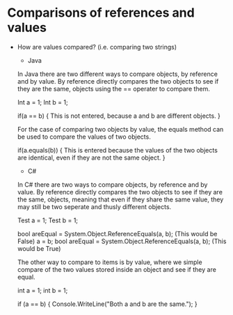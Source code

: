 # Comparisons of references and values
* How are values compared? (i.e. comparing two strings)
  - Java
  
  In Java there are two different ways to compare objects, by reference and by value. By reference directly compares the two objects to see if they are the same, objects using the == operater to compare them. 
  
  Int a = 1;
  Int b = 1;
  
  if(a == b)
  {
    This is not entered, because a and b are different objects.
  }
  
  For the case of comparing two objects by value, the equals method can be used to compare the values of two objects.
  
  if(a.equals(b))
  {
    This is entered because the values of the two objects are identical, even if they are not the same object.
  }
  
  - C#
  
  In C# there are two ways to compare objects, by reference and by value. By reference directly compares the two objects to see if they are the same, objects, meaning that even if they share the same value, they may still be two seperate and thusly different objects.
  
  Test a = 1;
  Test b = 1;
  
   bool areEqual = System.Object.ReferenceEquals(a, b); (This would be False)
   a = b;
   bool areEqual = System.Object.ReferenceEquals(a, b); (This would be True)
   
   The other way to compare to items is by value, where we simple compare of the two values stored inside an object and see if they are equal.
   
   int a = 1;
   int b = 1;
   
   if (a == b)
   {
      Console.WriteLine("Both a and b are the same.");
   }
